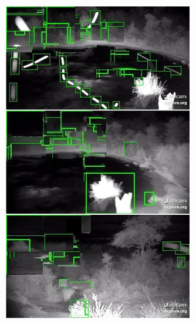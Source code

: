 ![20200618-231536-234541](in/20200618/20200618-231536-234541_0_.jpg)
![20200618-234546-000001](in/20200618/20200618-234546-000001_0_.jpg)
![20200619-000006-003011](in/20200619/20200619-000006-003011_0_.jpg)
